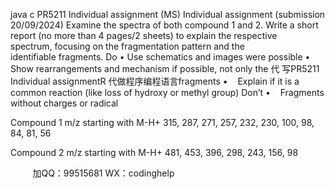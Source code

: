 java c
PR5211 Individual assignment (MS)
Individual assignment (submission 20/09/2024) Examine the spectra of both compound 1 and 2. Write a short report (no more than 4 pages/2 sheets) to explain the respective spectrum, focusing on the fragmentation pattern and the identifiable fragments.
Do 
• Use schematics and images were possible
• Show rearrangements and mechanism if possible, not only the 代 写PR5211 Individual assignmentR
代做程序编程语言fragments
•    Explain if it is a common reaction (like loss of hydroxy or methyl group)
Don’t 
•    Fragments without charges or radical






Compound 1
m/z starting with M-H+
315, 287, 271, 257, 232, 230, 100, 98, 84, 81, 56


Compound 2
m/z starting with M-H+
481, 453, 396, 298, 243, 156, 98





         
加QQ：99515681  WX：codinghelp
